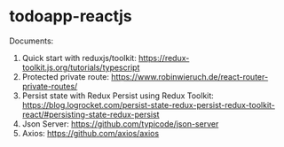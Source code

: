 # todoapp-reactjs
Documents:
1. Quick start with reduxjs/toolkit: https://redux-toolkit.js.org/tutorials/typescript
2. Protected private route: https://www.robinwieruch.de/react-router-private-routes/
3. Persist state with Redux Persist using Redux Toolkit: https://blog.logrocket.com/persist-state-redux-persist-redux-toolkit-react/#persisting-state-redux-persist
4. Json Server: https://github.com/typicode/json-server
5. Axios: https://github.com/axios/axios
